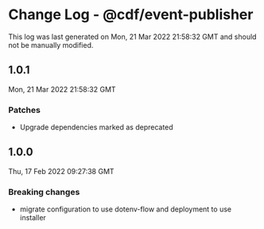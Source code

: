 # Change Log - @cdf/event-publisher

This log was last generated on Mon, 21 Mar 2022 21:58:32 GMT and should not be manually modified.

## 1.0.1
Mon, 21 Mar 2022 21:58:32 GMT

### Patches

- Upgrade dependencies marked as deprecated

## 1.0.0
Thu, 17 Feb 2022 09:27:38 GMT

### Breaking changes

- migrate configuration to use dotenv-flow and deployment to use installer

